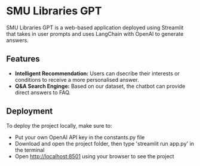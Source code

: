 # SMU Libraries GPT
SMU Libraries GPT is a web-based application deployed using Streamlit that takes in user prompts and uses LangChain with OpenAI to generate answers.

## Features
- <b>Intelligent Recommendation:</b> Users can dsecribe their interests or conditions to receive a more personalised answer.
- <b>Q&A Search Enginge:</b> Based on our dataset, the chatbot can provide direct answers to FAQ.

## Deployment
To deploy the project locally, make sure to:
- Put your own OpenAI API key in the constants.py file
- Download and open the project folder, then type 'streamlit run app.py' in the terminal
- Open [http://localhost:8501](http://localhost:8501) using your browser to see the project